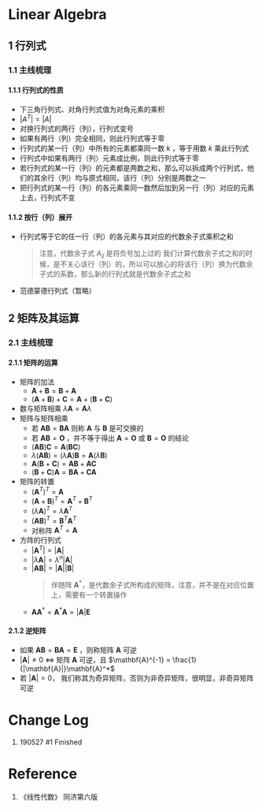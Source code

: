 # Linear Algebra <Badge text="alpha" type="warn"/> <Badge text="0.0.0"/>

## 1 行列式

### 1.1 主线梳理

#### 1.1.1 行列式的性质

-  下三角行列式、对角行列式值为对角元素的乘积
-  $|A^T| = |A|$
-  对换行列式的两行（列），行列式变号
-  如果有两行（列）完全相同，则此行列式等于零
-  行列式的某一行（列）中所有的元素都乘同一数 $k$ ，等于用数 $k$ 乘此行列式
-  行列式中如果有两行（列）元素成比例，则此行列式等于零
-  若行列式的某一行（列）的元素都是两数之和，那么可以拆成两个行列式，他们的其余行（列）均与原式相同，该行（列）分别是两数之一
-  把行列式的某一行（列）的各元素乘同一数然后加到另一行（列）对应的元素上去，行列式不变

#### 1.1.2 按行（列）展开

-  行列式等于它的任一行（列）的各元素与其对应的代数余子式乘积之和
   > 注意，代数余子式 $A_{ij}$ 是将负号加上过的
   > 我们计算代数余子式之和的时候，是不关心该行（列）的，所以可以放心的将该行（列）换为代数余子式的系数，那么新的行列式就是代数余子式之和
-  范德蒙德行列式（暂略）

## 2 矩阵及其运算

### 2.1 主线梳理

#### 2.1.1 矩阵的运算

-  矩阵的加法
   -  $\mathbf{A} + \mathbf{B} = \mathbf{B} + \mathbf{A}$
   -  $(\mathbf{A} + \mathbf{B}) + \mathbf{C} = \mathbf{A} + (\mathbf{B} + \mathbf{C})$
-  数与矩阵相乘 $\lambda \mathbf{A} = \mathbf{A} \lambda$
-  矩阵与矩阵相乘
   -  若 $\mathbf{A}\mathbf{B} = \mathbf{B}\mathbf{A}$ 则称 $\mathbf{A}$ 与 $\mathbf{B}$ 是可交换的
   -  若 $\mathbf{A}\mathbf{B} = \mathbf{O}$ ，并不等于得出 $\mathbf{A} = \mathbf{O}$ 或 $\mathbf{B} = \mathbf{O}$ 的结论
   -  $(\mathbf{A}\mathbf{B})\mathbf{C} = \mathbf{A}(\mathbf{B}\mathbf{C})$
   -  $\lambda (\mathbf{A}\mathbf{B}) = (\lambda \mathbf{A})\mathbf{B} = \mathbf{A}(\lambda\mathbf{B})$
   -  $\mathbf{A}(\mathbf{B}+\mathbf{C}) = \mathbf{A}\mathbf{B} + \mathbf{A}\mathbf{C}$
   -  $(\mathbf{B} + \mathbf{C})\mathbf{A} = \mathbf{B}\mathbf{A} + \mathbf{C}\mathbf{A}$
-  矩阵的转置
   -  $(\mathbf{A}^T)^T = \mathbf{A}$
   -  $(\mathbf{A} + \mathbf{B})^T = \mathbf{A}^T + \mathbf{B}^T$
   -  $(\lambda \mathbf{A})^T = \lambda \mathbf{A}^T$
   -  $(\mathbf{A}\mathbf{B})^T = \mathbf{B}^T\mathbf{A}^T$
   -  对称阵 $\mathbf{A}^T = \mathbf{A}$
-  方阵的行列式
   -  $|\mathbf{A}^T| = |\mathbf{A}|$
   -  $|\lambda \mathbf{A}| = \lambda^n |\mathbf{A}|$
   -  $|\mathbf{A}\mathbf{B}| = |\mathbf{A}||\mathbf{B}|$
      > 伴随阵 $\mathbf{A}^*$，是代数余子式所构成的矩阵，注意，并不是在对应位置上，需要有一个转置操作
   -  $\mathbf{A}\mathbf{A}^* = \mathbf{A}^*\mathbf{A} = |\mathbf{A}|\mathbf{E}$

#### 2.1.2 逆矩阵

-  如果 $\mathbf{A}\mathbf{B} = \mathbf{B}\mathbf{A} = \mathbf{E}$ ，则称矩阵 $\mathbf{A}$ 可逆
-  $|\mathbf{A}| \not= 0$ $\iff$ 矩阵 $\mathbf{A}$ 可逆，且 $\mathbf{A}^{-1} = \frac{1}{|\mathbf{A}|}\mathbf{A}^*$
-  若 $|\mathbf{A}| = 0$， 我们称其为奇异矩阵，否则为非奇异矩阵，很明显，非奇异矩阵可逆

# Change Log

1. 190527 #1 Finished

# Reference

1. 《线性代数》 同济第六版
